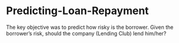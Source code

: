 # Predicting-Loan-Repayment
The key objective was to predict how risky is the borrower. Given the borrower’s risk, should the company (Lending Club) lend him/her? 
